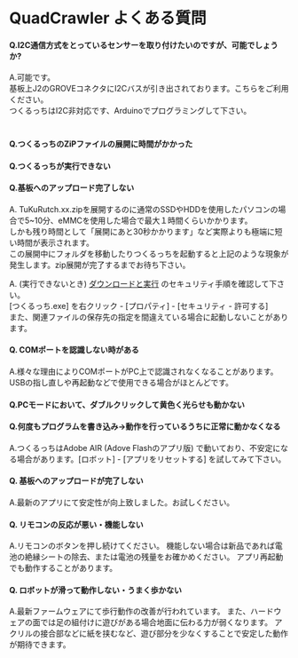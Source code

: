 # QuadCrawler よくある質問

#### Q.I2C通信方式をとっているセンサーを取り付けたいのですが、可能でしょうか?

A.可能です。  
基板上J2のGROVEコネクタにI2Cバスが引き出されております。こちらをご利用ください。  
つくるっちはI2C非対応です、Arduinoでプログラミングして下さい。  
　  

#### Q.つくるっちのZiPファイルの展開に時間がかかった  
#### Q.つくるっちが実行できない  
#### Q.基板へのアップロード完了しない  

A. TuKuRutch.xx.zipを展開するのに通常のSSDやHDDを使用したパソコンの場合で5~10分、eMMCを使用した場合で最大１時間くらいかかります。  
しかも残り時間として「展開にあと30秒かかります」など実際よりも極端に短い時間が表示されます。  
この展開中にフォルダを移動したりつくるっちを起動すると上記のような現象が発生します。zip展開が完了するまでお待ち下さい。

A. (実行できないとき) [ダウンロードと実行](http://sohta02.web.fc2.com/familyday_app.html#download_esp32) のセキュリティ手順を確認して下さい。  
[つくるっち.exe] を右クリック - [プロパティ] - [セキュリティ - 許可する]  
また、関連ファイルの保存先の指定を間違えている場合に起動しないことがあります。

#### Q. COMポートを認識しない時がある

A.様々な理由によりCOMポートがPC上で認識されなくなることがあります。
USBの指し直しや再起動などで使用できる場合がほとんどです。

#### Q.PCモードにおいて、ダブルクリックして黄色く光らせも動かない  
#### Q.何度もプログラムを書き込み→動作を行っているうちに正常に動かなくなる  

A.つくるっちはAdobe AIR (Adove Flashのアプリ版) で動いており、不安定になる場合があります。[ロボット] - [アプリをリセットする] を試してみて下さい。

#### Q. 基板へのアップロードが完了しない

A.最新のアプリにて安定性が向上致しました。お試しください。

#### Q. リモコンの反応が悪い・機能しない

A.リモコンのボタンを押し続けてください。
機能しない場合は新品であれば電池の絶縁シートの除去、または電池の残量をお確かめください。
アプリ再起動でも動作することがあります。

#### Q. ロボットが滑って動作しない・うまく歩かない

A.最新ファームウェアにて歩行動作の改善が行われています。
また、ハードウェアの面では足の組付けに遊びがある場合地面に伝わる力が弱くなります。
アクリルの接合部などに紙を挟むなど、遊び部分を少なくすることで安定した動作が期待できます。

